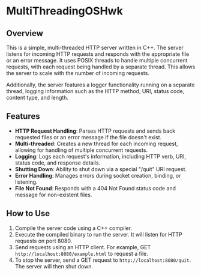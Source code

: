# MultiThreadingOSHwk

## Overview
This is a simple, multi-threaded HTTP server written in C++. The server listens for incoming HTTP requests and responds with the appropriate file or an error message. It uses POSIX threads to handle multiple concurrent requests, with each request being handled by a separate thread. This allows the server to scale with the number of incoming requests.

Additionally, the server features a logger functionality running on a separate thread, logging information such as the HTTP method, URI, status code, content type, and length.

## Features

- **HTTP Request Handling**: Parses HTTP requests and sends back requested files or an error message if the file doesn't exist.
- **Multi-threaded**: Creates a new thread for each incoming request, allowing for handling of multiple concurrent requests.
- **Logging**: Logs each request's information, including HTTP verb, URI, status code, and response details.
- **Shutting Down**: Ability to shut down via a special "/quit" URI request.
- **Error Handling**: Manages errors during socket creation, binding, or listening.
- **File Not Found**: Responds with a 404 Not Found status code and message for non-existent files.

## How to Use

1. Compile the server code using a C++ compiler.
2. Execute the compiled binary to run the server. It will listen for HTTP requests on port 8080.
3. Send requests using an HTTP client. For example, GET `http://localhost:8080/example.html` to request a file.
4. To stop the server, send a GET request to `http://localhost:8080/quit`. The server will then shut down.
